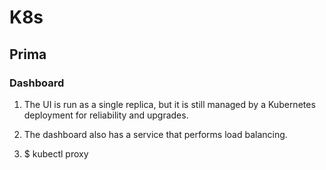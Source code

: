 # K8s

## Prima

### Dashboard
1. The UI is run as a single replica, but it is still managed by a Kubernetes deployment for reliability and upgrades.

2. The dashboard also has a service that performs load balancing.

3. $ kubectl proxy

